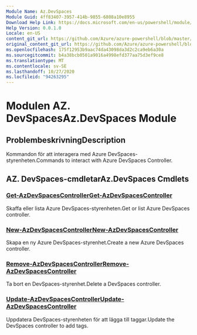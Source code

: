 ```yaml
---
Module Name: Az.DevSpaces
Module Guid: 4ff83407-3957-414b-9855-6808a10e8955
Download Help Link: https://docs.microsoft.com/en-us/powershell/module/az.devspaces
Help Version: 0.0.1.0
Locale: en-US
content_git_url: https://github.com/Azure/azure-powershell/blob/master/src/DevSpaces/DevSpaces/help/Az.DevSpaces.md
original_content_git_url: https://github.com/Azure/azure-powershell/blob/master/src/DevSpaces/DevSpaces/help/Az.DevSpaces.md
ms.openlocfilehash: 175f12953b9aac74da43098da3d2c2ca9eb6a30a
ms.sourcegitcommit: b4a38bcb0501a9016a4998efd377aa75d3ef9ce8
ms.translationtype: MT
ms.contentlocale: sv-SE
ms.lasthandoff: 10/27/2020
ms.locfileid: "94263295"
---
```

# <span data-ttu-id="bb59f-101">Modulen AZ. DevSpaces</span><span class="sxs-lookup"><span data-stu-id="bb59f-101">Az.DevSpaces Module</span></span>
## <span data-ttu-id="bb59f-102">Problembeskrivning</span><span class="sxs-lookup"><span data-stu-id="bb59f-102">Description</span></span>
<span data-ttu-id="bb59f-103">Kommandon för att interagera med Azure DevSpaces-styrenheten.</span><span class="sxs-lookup"><span data-stu-id="bb59f-103">Commands to interact with Azure DevSpaces Controller.</span></span>

## <span data-ttu-id="bb59f-104">AZ. DevSpaces-cmdletar</span><span class="sxs-lookup"><span data-stu-id="bb59f-104">Az.DevSpaces Cmdlets</span></span>
### [<span data-ttu-id="bb59f-105">Get-AzDevSpacesController</span><span class="sxs-lookup"><span data-stu-id="bb59f-105">Get-AzDevSpacesController</span></span>](Get-AzDevSpacesController.md)
<span data-ttu-id="bb59f-106">Skaffa eller lista Azure DevSpaces-styrenheten.</span><span class="sxs-lookup"><span data-stu-id="bb59f-106">Get or list Azure DevSpaces controller.</span></span>

### [<span data-ttu-id="bb59f-107">New-AzDevSpacesController</span><span class="sxs-lookup"><span data-stu-id="bb59f-107">New-AzDevSpacesController</span></span>](New-AzDevSpacesController.md)
<span data-ttu-id="bb59f-108">Skapa en ny Azure DevSpaces-styrenhet.</span><span class="sxs-lookup"><span data-stu-id="bb59f-108">Create a new Azure DevSpaces controller.</span></span>

### [<span data-ttu-id="bb59f-109">Remove-AzDevSpacesController</span><span class="sxs-lookup"><span data-stu-id="bb59f-109">Remove-AzDevSpacesController</span></span>](Remove-AzDevSpacesController.md)
<span data-ttu-id="bb59f-110">Ta bort en DevSpaces-styrenhet.</span><span class="sxs-lookup"><span data-stu-id="bb59f-110">Delete a DevSpaces controller.</span></span>

### [<span data-ttu-id="bb59f-111">Update-AzDevSpacesController</span><span class="sxs-lookup"><span data-stu-id="bb59f-111">Update-AzDevSpacesController</span></span>](Update-AzDevSpacesController.md)
<span data-ttu-id="bb59f-112">Uppdatera DevSpaces-styrenheten för att lägga till taggar.</span><span class="sxs-lookup"><span data-stu-id="bb59f-112">Update the DevSpaces controller to add tags.</span></span> 

